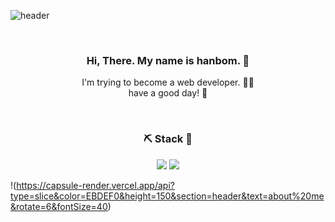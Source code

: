 ![header](https://capsule-render.vercel.app/api?type=slice&color=EBDEF0&height=150&section=header&text=about%20me&rotate=6&fontSize=40)

</br>

<div align=center> 

### Hi, There. My name is hanbom. 👋
I'm trying to become a web developer. 💁‍♀️ </br>
have a good day! 🌟 

  </br>

### ⛏️ Stack 🔧
<img src="https://img.shields.io/badge/JAVA-007396?style=for-the-badge&logo=java&logoColor=white"> <img src="https://img.shields.io/badge/oracle-F80000?style=for-the-badge&logo=oracle&logoColor=white">

</div>

!(https://capsule-render.vercel.app/api?type=slice&color=EBDEF0&height=150&section=header&text=about%20me&rotate=6&fontSize=40)

<!--
**Hanbom/Hanbom** is a ✨ _special_ ✨ repository because its `README.md` (this file) appears on your GitHub profile.

Here are some ideas to get you started:

- 🔭 I’m currently working on ...
- 🌱 I’m currently learning ...
- 👯 I’m looking to collaborate on ...
- 🤔 I’m looking for help with ...
- 💬 Ask me about ...
- 📫 How to reach me: ...
- 😄 Pronouns: ...
- ⚡ Fun fact: ...
-->
